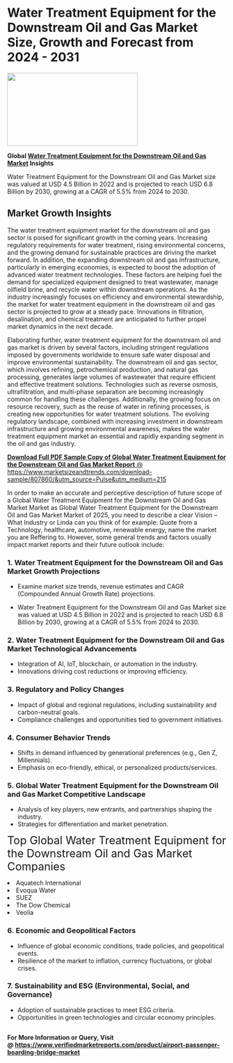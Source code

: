 <H1>Water Treatment Equipment for the Downstream Oil and Gas Market Size, Growth and Forecast from 2024 - 2031</H1><img class="aligncenter size-medium wp-image-584254" src="https://thirdeyenews.in/wp-content/uploads/2024/09/Global-Market-Research-300x168.jpeg" alt="" width="300" height="168" /><p><strong>Global&nbsp;<a href="https://www.marketsizeandtrends.com/download-sample/807860/&amp;utm_source=Pulse&amp;utm_medium=215">Water Treatment Equipment for the Downstream Oil and Gas Market</a> Insights</strong></p><p>Water Treatment Equipment for the Downstream Oil and Gas Market size was valued at USD 4.5 Billion in 2022 and is projected to reach USD 6.8 Billion by 2030, growing at a CAGR of 5.5% from 2024 to 2030.</p><p><h2>Market Growth Insights</h2> <p>The water treatment equipment market for the downstream oil and gas sector is poised for significant growth in the coming years. Increasing regulatory requirements for water treatment, rising environmental concerns, and the growing demand for sustainable practices are driving the market forward. In addition, the expanding downstream oil and gas infrastructure, particularly in emerging economies, is expected to boost the adoption of advanced water treatment technologies. These factors are helping fuel the demand for specialized equipment designed to treat wastewater, manage oilfield brine, and recycle water within downstream operations. As the industry increasingly focuses on efficiency and environmental stewardship, the market for water treatment equipment in the downstream oil and gas sector is projected to grow at a steady pace. Innovations in filtration, desalination, and chemical treatment are anticipated to further propel market dynamics in the next decade.</p> <p><a href="#"></a></p> <p>Elaborating further, water treatment equipment for the downstream oil and gas market is driven by several factors, including stringent regulations imposed by governments worldwide to ensure safe water disposal and improve environmental sustainability. The downstream oil and gas sector, which involves refining, petrochemical production, and natural gas processing, generates large volumes of wastewater that require efficient and effective treatment solutions. Technologies such as reverse osmosis, ultrafiltration, and multi-phase separation are becoming increasingly common for handling these challenges. Additionally, the growing focus on resource recovery, such as the reuse of water in refining processes, is creating new opportunities for water treatment solutions. The evolving regulatory landscape, combined with increasing investment in downstream infrastructure and growing environmental awareness, makes the water treatment equipment market an essential and rapidly expanding segment in the oil and gas industry.</p> <p><a href="#"></p><p><span class=""><strong>Download Full PDF Sample Copy of Global Water Treatment Equipment for the Downstream Oil and Gas Market Report</strong> @ <a href="https://www.marketsizeandtrends.com/download-sample/807860/&amp;utm_source=Pulse&amp;utm_medium=215" target="_blank">https://www.marketsizeandtrends.com/download-sample/807860/&amp;utm_source=Pulse&amp;utm_medium=215</a></span></p><p>In order to make an accurate and perceptive description of future scope of a Global&nbsp;Water Treatment Equipment for the Downstream Oil and Gas Market Market as Global&nbsp;Water Treatment Equipment for the Downstream Oil and Gas Market Market of 2025, you need to describe a clear Vision &ndash; What Industry or Linda can you think of for example: Quote from a Technology, healthcare, automotive, renewable energy, name the market you are Reffering to. However, some general trends and factors usually impact market reports and their future outlook include:</p><h3>1.&nbsp;<strong>Water Treatment Equipment for the Downstream Oil and Gas Market Growth Projections</strong></h3><ul><li>Examine market size trends, revenue estimates and CAGR (Compounded Annual Growth Rate) projections.</li><li><p>Water Treatment Equipment for the Downstream Oil and Gas Market size was valued at USD 4.5 Billion in 2022 and is projected to reach USD 6.8 Billion by 2030, growing at a CAGR of 5.5% from 2024 to 2030.</p></li></ul><h3>2.&nbsp;<strong>Water Treatment Equipment for the Downstream Oil and Gas Market Technological Advancements</strong></h3><ul><li>Integration of AI, IoT, blockchain, or automation in the industry.</li><li>Innovations driving cost reductions or improving efficiency.</li></ul><h3>3.&nbsp;<strong>Regulatory and Policy Changes</strong></h3><ul><li>Impact of global and regional regulations, including sustainability and carbon-neutral goals.</li><li>Compliance challenges and opportunities tied to government initiatives.</li></ul><h3>4.&nbsp;<strong>Consumer Behavior Trends</strong></h3><ul><li>Shifts in demand influenced by generational preferences (e.g., Gen Z, Millennials).</li><li>Emphasis on eco-friendly, ethical, or personalized products/services.</li></ul><h3>5.&nbsp;<strong>Global Water Treatment Equipment for the Downstream Oil and Gas Market Competitive Landscape</strong></h3><ul><li>Analysis of key players, new entrants, and partnerships shaping the industry.</li><li>Strategies for differentiation and market penetration.</li></ul><p data-pm-slice="1 1 []"><span style="color: inherit; font-family: inherit; font-size: 25px;">Top Global Water Treatment Equipment for the Downstream Oil and Gas Market Companies</span></p><div class="" data-test-id=""><p><li>Aquatech International</li><li> Evoqua Water</li><li> SUEZ</li><li> The Dow Chemical</li><li> Veolia</li></p></div><h3>6.&nbsp;<strong>Economic and Geopolitical Factors</strong></h3><ul><li>Influence of global economic conditions, trade policies, and geopolitical events.</li><li>Resilience of the market to inflation, currency fluctuations, or global crises.</li></ul><h3>7.&nbsp;<strong>Sustainability and ESG (Environmental, Social, and Governance)</strong></h3><ul><li>Adoption of sustainable practices to meet ESG criteria.</li><li>Opportunities in green technologies and circular economy principles.</li></ul><h2><strong style="font-size: 14px;">For More Information or Query, Visit @&nbsp;</strong><a style="background-color: #ffffff; font-size: 14px;" href="https://www.marketsizeandtrends.com/report/water-treatment-equipment-for-the-downstream-oil-and-gas-market/" target="_blank">https://www.verifiedmarketreports.com/product/airport-passenger-boarding-bridge-market</a></h2>
